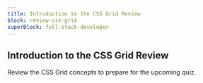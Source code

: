 ```yaml
---
title: Introduction to the CSS Grid Review
block: review-css-grid
superBlock: full-stack-developer
---
```


## Introduction to the CSS Grid Review

Review the CSS Grid concepts to prepare for the upcoming quiz.
